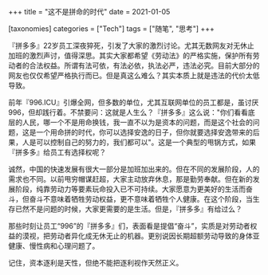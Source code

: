 +++
title = "这不是拼命的时代"
date = 2021-01-05

[taxonomies]
categories = ["Tech"]
tags = ["随笔", "思考"]
+++

『拼多多』22岁员工深夜猝死，引发了大家的激烈讨论。尤其无数网友对无休止加班的激烈声讨，值得深思。其实大家都希望《劳动法》的严格实施，保护所有劳动者的合法权益。所谓有法可依，有法必依，执法必严，违法必究。目前大部分的网友也仅仅希望严格执行而已。但是真这么难么？其实本质上就是违法的代价太低导致。

前年『996.ICU』引爆全网，但多数的单位，尤其互联网单位的员工都是，虽讨厌996，但却践行着。不禁要问：这就是人生么？『拼多多』这么说："你们看看底层的人民，哪一个不是用命换钱，我一直不以为是资本的问题，而是这个社会的问题，这是一个用命拼的时代，你可以选择安逸的日子，但你就要选择安逸带来的后果，人是可以控制自己的努力的，我们都可以"。这是一个典型的甩锅方式，如果『拼多多』给员工有选择权呢？

诚然，中国的快速发展有很大一部分是加班加出来的。但在不同的发展阶段，人的需求也不同。以前甩穷帽谋赶超，大家主动放弃休息，那是勤劳奉献。但在新的发展阶段，纯靠劳动力等要素玩命投入已不可持续。大家愿意为更美好的生活而奋斗，但奋斗不意味着牺牲劳动权益，更不意味着牺牲个人健康。在这个阶段，当生存已然不是问题的时候，大家更需要的是生活。但是，『拼多多』有给过么？

那些时刻让员工“996”的『拼多多』们，表面看是提倡“奋斗”，实质是对劳动者权益的漠视，把劳动者异化成无休无止的机器。更别说因长期超额劳动导致的身体亚健康、慢性病和心理问题了。

记住，资本逐利是天性，但绝不能把逐利视作天然正义。
